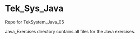 # Tek_Sys_Java
Repo for TekSystem_Java_05

Java_Exercises directory contains all files for the Java exercises.
